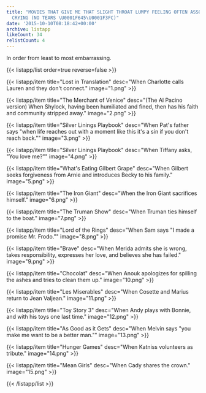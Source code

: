 ```yaml
---
title: "MOVIES THAT GIVE ME THAT SLIGHT THROAT LUMPY FEELING OFTEN ASSOCIATED WITH
  CRYING (NO TEARS \U0001F645\U0001F3FC)"
date: '2015-10-10T08:18:42+00:00'
archive: listapp
likeCount: 34
relistCount: 4
---
```


In order from least to most embarrassing.

<!--more-->

{{< listapp/list order=true reverse=false >}}

   {{< listapp/item title="Lost in Translation"
      desc="When Charlotte calls Lauren and they don't connect."
      image="1.png" >}}

   {{< listapp/item title="The Merchant of Venice"
      desc="(The Al Pacino version) When Shylock, having been humiliated and fined, then has his faith and community stripped away."
      image="2.png" >}}

   {{< listapp/item title="Silver Linings Playbook"
      desc="When Pat's father says \"when life reaches out with a moment like this it's a sin if you don't reach back.\""
      image="3.png" >}}

   {{< listapp/item title="Silver Linings Playbook"
      desc="When Tiffany asks, \"You love me?\""
      image="4.png" >}}

   {{< listapp/item title="What's Eating Gilbert Grape"
      desc="When Gilbert seeks forgiveness from Arnie and introduces Becky to his family."
      image="5.png" >}}

   {{< listapp/item title="The Iron Giant"
      desc="When the Iron Giant sacrifices himself."
      image="6.png" >}}

   {{< listapp/item title="The Truman Show"
      desc="When Truman ties himself to the boat."
      image="7.png" >}}

   {{< listapp/item title="Lord of the Rings"
      desc="When Sam says \"I made a promise Mr. Frodo.\""
      image="8.png" >}}

   {{< listapp/item title="Brave"
      desc="When Merida admits she is wrong, takes responsibility, expresses her love, and believes she has failed."
      image="9.png" >}}

   {{< listapp/item title="Chocolat"
      desc="When Anouk apologizes for spilling the ashes and tries to clean them up."
      image="10.png" >}}

   {{< listapp/item title="Les Miserables"
      desc="When Cosette and Marius return to Jean Valjean."
      image="11.png" >}}

   {{< listapp/item title="Toy Story 3"
      desc="When Andy plays with Bonnie, and with his toys one last time."
      image="12.png" >}}

   {{< listapp/item title="As Good as it Gets"
      desc="When Melvin says \"you make me want to be a better man.\""
      image="13.png" >}}

   {{< listapp/item title="Hunger Games"
      desc="When Katniss volunteers as tribute."
      image="14.png" >}}

   {{< listapp/item title="Mean Girls"
      desc="When Cady shares the crown."
      image="15.png" >}}

{{< /listapp/list >}}
